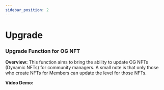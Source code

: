 ```yaml
---
sidebar_position: 2
---
```


# Upgrade

### Upgrade Function for OG NFT

**Overview:**
This function aims to bring the ability to update OG NFTs (Dynamic NFTs) for community managers. A small note is that only those who create NFTs for Members can update the level for those NFTs.

**Video Demo:**